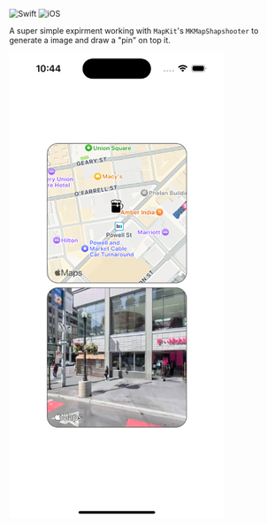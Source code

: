 ![Swift](https://img.shields.io/badge/Swift-5.9-orange) ![iOS](https://img.shields.io/badge/iOS-17.0-orange)

A super simple expirment working with `MapKit`'s `MKMapShapshooter` to generate a image and draw a "pin" on top it.

![](Snapshot/Snapshot.png)
